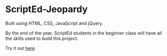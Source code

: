 # ScriptEd-Jeopardy

Built using HTML, CSS, JavaScript and jQuery.

By the end of the year, ScriptEd students in the beginner class will have all the skills used to build this project.

Try it out [here](https://rawgit.com/Bijesse/ScriptEd-Jeopardy/master/index.html).

